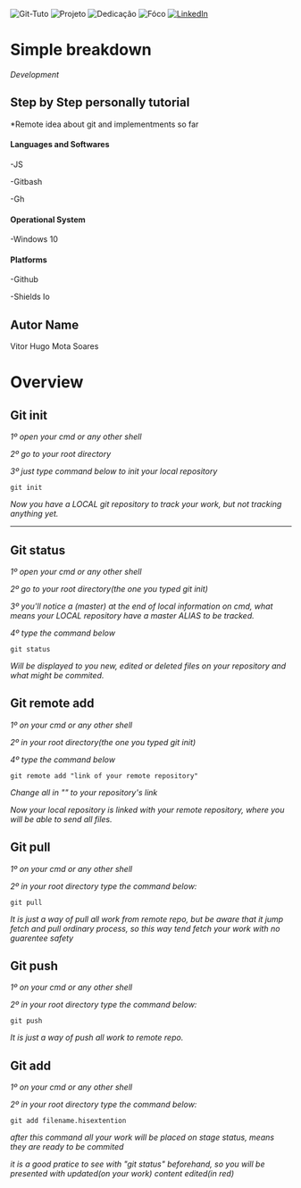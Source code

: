 <!-- Improved compatibility of back to top link: See: https://github.com/othneildrew/Best-README-Template/pull/73 -->
<a name="readme-top"></a>



<!--
***Tirei como base um template de um projeto de outro github
***https://github.com/othneildrew/Best-README-Template/blob/master/README.md?plain=1
-->



<!-- PROJECT SHIELDS -->
<!--
*** I'm using markdown "reference style" links for readability.
*** Reference links are enclosed in brackets [ ] instead of parentheses ( ).
*** See the bottom of this document for the declaration of the reference variables
*** for contributors-url, forks-url, etc. This is an optional, concise syntax you may use.
*** https://www.markdownguide.org/basic-syntax/#reference-style-links
-->

![Git-Tuto][git-logo]
![Projeto][Projeto-shield]
![Dedicação][Dedicação-shield]
![Fóco][Fóco-shield]
[![LinkedIn][linkedin-shield]][linkedin-url]



#   Simple breakdown


*Development*

## Step by Step personally tutorial

*Remote idea about git and implementments so far

####  Languages and Softwares

-JS

-Gitbash

-Gh

####  Operational System
-Windows 10

#### Platforms

-Github


<!--
***Just to create badges
***https://shields.io/badges
-->

-Shields Io




##  Autor Name


Vitor Hugo Mota Soares 

#   Overview

## Git init

*1º open your cmd or any other shell*

*2º go to your root directory*

*3º just type command below to init your local repository*

```
git init
```

*Now you have a LOCAL git repository to track your work, but not tracking anything yet.*

<hr>

## Git status

*1º open your cmd or any other shell*

*2º go to your root directory(the one you typed git init)*

*3º you'll notice a (master) at the end of local information on cmd, what means your LOCAL repository have a master ALIAS to be tracked.*

*4º type the command below*

```
git status
```

*Will be displayed to you new, edited or deleted files on your repository and what might be commited.*

## Git remote add

*1º on your cmd or any other shell*

*2º in your root directory(the one you typed git init)*

*4º type the command below*

```
git remote add "link of your remote repository"
```

*Change all in "" to your repository's link*

*Now your local repository is linked with your remote repository, where you will be able to send all files.*

## Git pull

*1º on your cmd or any other shell*

*2º in your root directory type the command below:*

```
git pull
```

*It is just a way of pull all work from remote repo, but be aware that it jump fetch and pull ordinary process, so this way tend fetch your work with no guarentee safety*

## Git push


*1º on your cmd or any other shell*

*2º in your root directory type the command below:*

```
git push
```

*It is just a way of push all work to remote repo.*


## Git add


*1º on your cmd or any other shell*

*2º in your root directory type the command below:*

```
git add filename.hisextention
```

*after this command all your work will be placed on stage status, means they are ready to be commited*

*it is a good pratice to see with "git status" beforehand, so you will be presented with updated(on your work) content edited(in red)*

































[Fóco-shield]: https://img.shields.io/badge/F%C3%B3co--silver?style=for-the-badge&logoColor=white&labelColor=orange
[git-logo]:https://img.shields.io/badge/Git--black?style=for-the-badge&logo=git&logoColor=black
[Dedicação-shield]:https://img.shields.io/badge/Dedica%C3%A7%C3%A3o--red?style=for-the-badge&logoColor=white&labelColor=Navy%20blue
[Projeto-shield]: https://img.shields.io/badge/Projeto--red?style=for-the-badge&logoColor=white&labelColor=silver
[Motivador-shield]: https://img.shields.io/badge/Esfor%C3%A7o--red?style=for-the-badge&logoColor=white&labelColor=teal   
[linkedin-shield]: https://img.shields.io/badge/-brightgreen?style=for-the-badge&logo=linkedin&logoColor=white&label=LinkedIn&labelColor=blue&color=blue
[linkedin-url]: https://www.linkedin.com/in/vitor-hugo99/




